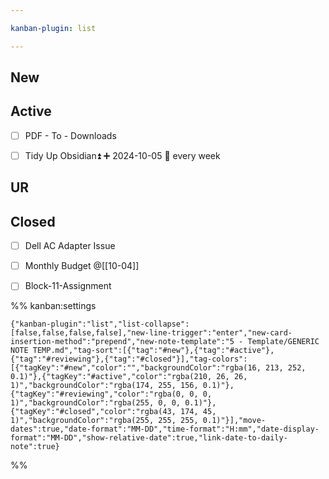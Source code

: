 ```yaml
---

kanban-plugin: list

---
```


## New



## Active

- [ ] PDF - To - Downloads
- [ ] Tidy Up Obsidian⏫ ➕ 2024-10-05 🔁 every week


## UR



## Closed

- [ ] Dell AC Adapter Issue
- [ ] Monthly Budget @[[10-04]]
- [ ] Block-11-Assignment




%% kanban:settings
```
{"kanban-plugin":"list","list-collapse":[false,false,false,false],"new-line-trigger":"enter","new-card-insertion-method":"prepend","new-note-template":"5 - Template/GENERIC NOTE TEMP.md","tag-sort":[{"tag":"#new"},{"tag":"#active"},{"tag":"#reviewing"},{"tag":"#closed"}],"tag-colors":[{"tagKey":"#new","color":"","backgroundColor":"rgba(16, 213, 252, 0.1)"},{"tagKey":"#active","color":"rgba(210, 26, 26, 1)","backgroundColor":"rgba(174, 255, 156, 0.1)"},{"tagKey":"#reviewing","color":"rgba(0, 0, 0, 1)","backgroundColor":"rgba(255, 0, 0, 0.1)"},{"tagKey":"#closed","color":"rgba(43, 174, 45, 1)","backgroundColor":"rgba(255, 255, 255, 0.1)"}],"move-dates":true,"date-format":"MM-DD","time-format":"H:mm","date-display-format":"MM-DD","show-relative-date":true,"link-date-to-daily-note":true}
```
%%